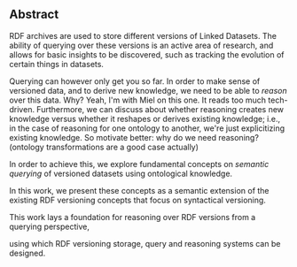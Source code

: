 ## Abstract

<!-- Context      -->
RDF archives are used to store different versions of Linked Datasets.
The ability of querying over these versions is an active area of research,
and allows for basic insights to be discovered,
such as tracking the evolution of certain things in datasets.
<!-- Need         -->
Querying can however only get you so far.
In order to make sense of versioned data,
and to derive new knowledge,
we need to be able to _reason_ over this data.
<span class="comment" data-author="MVS">Why?</span>
<span class="comment" data-author="RV">
Yeah, I'm with Miel on this one.
It reads too much tech-driven.
Furthermore, we can discuss about whether reasoning creates new knowledge
versus whether it reshapes or derives existing knowledge;
i.e., in the case of reasoning for one ontology to another,
we're just explicitizing existing knowledge.
So motivate better: why do we need reasoning?
(ontology transformations are a good case actually)
</span>
<!-- Task         -->
In order to achieve this,
we explore fundamental concepts on _semantic querying_ of versioned datasets
using ontological knowledge.
<!-- Object       -->
In this work, we present these concepts as a semantic extension
of the existing RDF versioning concepts that focus on syntactical versioning.
<!-- Findings     -->
<!-- Conclusion   -->
This work lays a foundation for reasoning over RDF versions from a querying perspective,
<!-- Perspectives -->
using which RDF versioning storage, query and reasoning systems can be designed.
